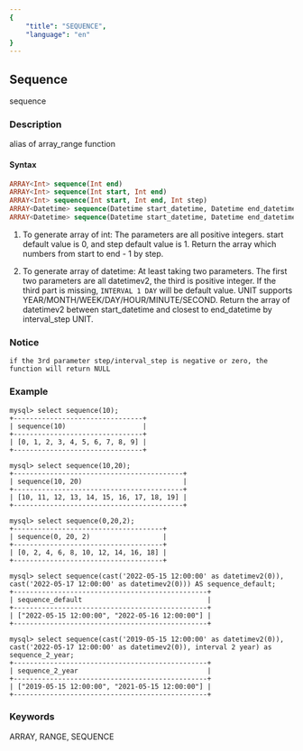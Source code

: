 ```yaml
---
{
    "title": "SEQUENCE",
    "language": "en"
}
---
```


<!-- 
Licensed to the Apache Software Foundation (ASF) under one
or more contributor license agreements.  See the NOTICE file
distributed with this work for additional information
regarding copyright ownership.  The ASF licenses this file
to you under the Apache License, Version 2.0 (the
"License"); you may not use this file except in compliance
with the License.  You may obtain a copy of the License at

  http://www.apache.org/licenses/LICENSE-2.0

Unless required by applicable law or agreed to in writing,
software distributed under the License is distributed on an
"AS IS" BASIS, WITHOUT WARRANTIES OR CONDITIONS OF ANY
KIND, either express or implied.  See the License for the
specific language governing permissions and limitations
under the License.
-->

## Sequence



sequence



### Description
alias of array_range function

#### Syntax

```sql
ARRAY<Int> sequence(Int end)
ARRAY<Int> sequence(Int start, Int end)
ARRAY<Int> sequence(Int start, Int end, Int step)
ARRAY<Datetime> sequence(Datetime start_datetime, Datetime end_datetime)
ARRAY<Datetime> sequence(Datetime start_datetime, Datetime end_datetime, INTERVAL Int interval_step UNIT)
```
1. To generate array of int:
The parameters are all positive integers. 
start default value is 0, and step default value is 1.
Return the array which numbers from start to end - 1 by step.

2. To generate array of datetime:
At least taking two parameters. 
The first two parameters are all datetimev2, the third is positive integer.
If the third part is missing, `INTERVAL 1 DAY` will be default value.
UNIT supports YEAR/MONTH/WEEK/DAY/HOUR/MINUTE/SECOND.
Return the array of datetimev2 between start_datetime and closest to end_datetime by interval_step UNIT.

### Notice

`if the 3rd parameter step/interval_step is negative or zero, the function will return NULL`

### Example

```
mysql> select sequence(10);
+--------------------------------+
| sequence(10)                   |
+--------------------------------+
| [0, 1, 2, 3, 4, 5, 6, 7, 8, 9] |
+--------------------------------+

mysql> select sequence(10,20);
+------------------------------------------+
| sequence(10, 20)                         |
+------------------------------------------+
| [10, 11, 12, 13, 14, 15, 16, 17, 18, 19] |
+------------------------------------------+

mysql> select sequence(0,20,2);
+-------------------------------------+
| sequence(0, 20, 2)                  |
+-------------------------------------+
| [0, 2, 4, 6, 8, 10, 12, 14, 16, 18] |
+-------------------------------------+

mysql> select sequence(cast('2022-05-15 12:00:00' as datetimev2(0)), cast('2022-05-17 12:00:00' as datetimev2(0))) AS sequence_default;
+------------------------------------------------+
| sequence_default                               |
+------------------------------------------------+
| ["2022-05-15 12:00:00", "2022-05-16 12:00:00"] |
+------------------------------------------------+

mysql> select sequence(cast('2019-05-15 12:00:00' as datetimev2(0)), cast('2022-05-17 12:00:00' as datetimev2(0)), interval 2 year) as sequence_2_year;
+------------------------------------------------+
| sequence_2_year                                |
+------------------------------------------------+
| ["2019-05-15 12:00:00", "2021-05-15 12:00:00"] |
+------------------------------------------------+
```

### Keywords

ARRAY, RANGE, SEQUENCE
